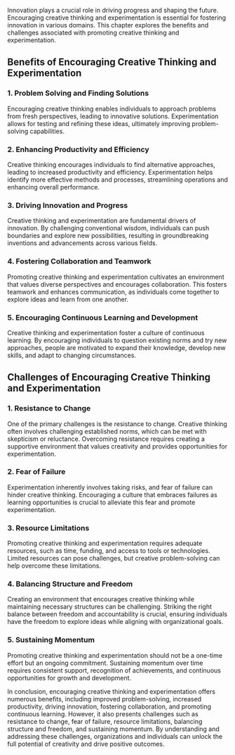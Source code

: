 
Innovation plays a crucial role in driving progress and shaping the future. Encouraging creative thinking and experimentation is essential for fostering innovation in various domains. This chapter explores the benefits and challenges associated with promoting creative thinking and experimentation.

Benefits of Encouraging Creative Thinking and Experimentation
-------------------------------------------------------------

### 1. Problem Solving and Finding Solutions

Encouraging creative thinking enables individuals to approach problems from fresh perspectives, leading to innovative solutions. Experimentation allows for testing and refining these ideas, ultimately improving problem-solving capabilities.

### 2. Enhancing Productivity and Efficiency

Creative thinking encourages individuals to find alternative approaches, leading to increased productivity and efficiency. Experimentation helps identify more effective methods and processes, streamlining operations and enhancing overall performance.

### 3. Driving Innovation and Progress

Creative thinking and experimentation are fundamental drivers of innovation. By challenging conventional wisdom, individuals can push boundaries and explore new possibilities, resulting in groundbreaking inventions and advancements across various fields.

### 4. Fostering Collaboration and Teamwork

Promoting creative thinking and experimentation cultivates an environment that values diverse perspectives and encourages collaboration. This fosters teamwork and enhances communication, as individuals come together to explore ideas and learn from one another.

### 5. Encouraging Continuous Learning and Development

Creative thinking and experimentation foster a culture of continuous learning. By encouraging individuals to question existing norms and try new approaches, people are motivated to expand their knowledge, develop new skills, and adapt to changing circumstances.

Challenges of Encouraging Creative Thinking and Experimentation
---------------------------------------------------------------

### 1. Resistance to Change

One of the primary challenges is the resistance to change. Creative thinking often involves challenging established norms, which can be met with skepticism or reluctance. Overcoming resistance requires creating a supportive environment that values creativity and provides opportunities for experimentation.

### 2. Fear of Failure

Experimentation inherently involves taking risks, and fear of failure can hinder creative thinking. Encouraging a culture that embraces failures as learning opportunities is crucial to alleviate this fear and promote experimentation.

### 3. Resource Limitations

Promoting creative thinking and experimentation requires adequate resources, such as time, funding, and access to tools or technologies. Limited resources can pose challenges, but creative problem-solving can help overcome these limitations.

### 4. Balancing Structure and Freedom

Creating an environment that encourages creative thinking while maintaining necessary structures can be challenging. Striking the right balance between freedom and accountability is crucial, ensuring individuals have the freedom to explore ideas while aligning with organizational goals.

### 5. Sustaining Momentum

Promoting creative thinking and experimentation should not be a one-time effort but an ongoing commitment. Sustaining momentum over time requires consistent support, recognition of achievements, and continuous opportunities for growth and development.

In conclusion, encouraging creative thinking and experimentation offers numerous benefits, including improved problem-solving, increased productivity, driving innovation, fostering collaboration, and promoting continuous learning. However, it also presents challenges such as resistance to change, fear of failure, resource limitations, balancing structure and freedom, and sustaining momentum. By understanding and addressing these challenges, organizations and individuals can unlock the full potential of creativity and drive positive outcomes.
